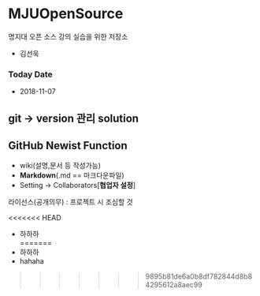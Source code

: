 ﻿# MJUOpenSource
명지대 오픈 소스 강의 실습을 위한 저장소

* 김선욱  
### Today Date  
* 2018-11-07  
  
## git -> version 관리 solution  
## GitHub Newist Function  
* wiki(설명,문서 등 작성가능)  
* **Markdown**(.md == 마크다운파일)  
* Setting -> Collaborators[**협업자 설정**]  
  
라이선스(공개의무) : 프로젝트 시 조심할 것


<<<<<<< HEAD
* 하하하  
=======
* 하하하  
* hahaha  
>>>>>>> 9895b81de6a0b8df782844d8b84295612a8aec99
